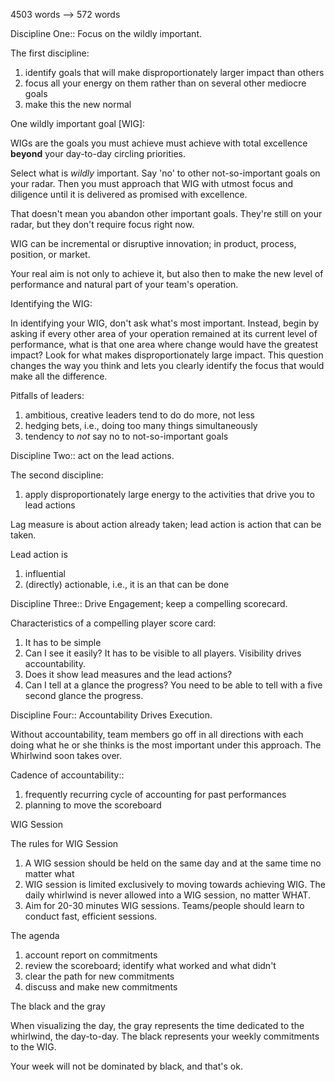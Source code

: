 4503 words --> 572 words




Discipline One:: Focus on the wildly important. 

The first discipline:
 1. identify goals that will make disproportionately larger impact than others
 2. focus all your energy on them rather than on several other mediocre goals
 3. make this the new normal




One wildly important goal [WIG]:

WIGs are the goals you must achieve must achieve with total excellence **beyond** your day-to-day circling priorities.

Select what is *wildly* important. Say 'no' to other not-so-important goals on your radar. Then you must approach that WIG with utmost focus and diligence until it is delivered as promised with excellence. 

That doesn't mean you abandon other important goals. They're still on your radar, but they don't require focus right now.

WIG can be incremental or disruptive innovation; in product, process, position, or market.

Your real aim is not only to achieve it, but also then to make the new level of performance and natural part of your team's operation.

 

 
Identifying the WIG:

In identifying your WIG, don't ask what's most important. Instead, begin by asking if every other area of your operation remained at its current level of performance, what is that one area where change would have the greatest impact? Look for what makes disproportionately large impact. This question changes the way you think and lets you clearly identify the focus that would make all the difference.




Pitfalls of leaders:

1. ambitious, creative leaders tend to do do more, not less
2. hedging bets, i.e., doing too many things simultaneously
3. tendency to *not* say no to not-so-important goals
 
 
 









Discipline Two:: act on the lead actions. 

The second discipline:
1. apply disproportionately large energy to the activities that drive you to lead actions
 



Lag measure is about action already taken; lead action is action that can be taken.

Lead action is 
1. influential
2. (directly) actionable, i.e., it is an that can be done


 
 
 



Discipline Three:: Drive Engagement; keep a compelling scorecard. 

Characteristics of a compelling player score card:
1. It has to be simple
2. Can I see it easily? It has to be visible to all players. Visibility drives accountability. 
3. Does it show lead measures and the lead actions?
4. Can I tell at a glance the progress? You need to be able to tell with a five second glance the progress. 
 
 
 


 



Discipline Four:: Accountability Drives Execution.

Without accountability, team members go off in all directions with each doing what he or she thinks is the most important under this approach. The Whirlwind soon takes over.




Cadence of accountability:: 
1. frequently recurring cycle of accounting for past performances
2. planning to move the scoreboard




WIG Session 
 
The rules for WIG Session 
1. A WIG session should be held on the same day and at the same time no matter what
2. WIG session is limited exclusively to moving towards achieving WIG. The daily whirlwind is never allowed into a WIG session, no matter WHAT.
3. Aim for 20-30 minutes WIG sessions. Teams/people should learn to conduct fast, efficient sessions.

The agenda 
1. account report on commitments
2. review the scoreboard; identify what worked and what didn't
3. clear the path for new commitments
4. discuss and make new commitments




The black and the gray

When visualizing the day, the gray represents the time dedicated to the whirlwind, the day-to-day. The black represents your weekly commitments to the WIG.

Your week will not be dominated by black, and that's ok.